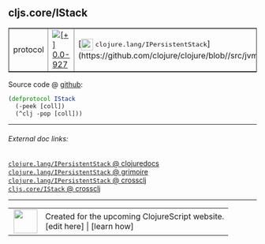## cljs.core/IStack



 <table border="1">
<tr>
<td>protocol</td>
<td><a href="https://github.com/cljsinfo/cljs-api-docs/tree/0.0-927"><img valign="middle" alt="[+] 0.0-927" title="Added in 0.0-927" src="https://img.shields.io/badge/+-0.0--927-lightgrey.svg"></a> </td>
<td>
[<img height="24px" valign="middle" src="http://i.imgur.com/1GjPKvB.png"> <samp>clojure.lang/IPersistentStack</samp>](https://github.com/clojure/clojure/blob//src/jvm/clojure/lang/IPersistentStack.java)
</td>
</tr>
</table>









Source code @ [github](https://github.com/clojure/clojurescript/blob/r2227/src/cljs/cljs/core.cljs#L272-L274):

```clj
(defprotocol IStack
  (-peek [coll])
  (^clj -pop [coll]))
```

<!--
Repo - tag - source tree - lines:

 <pre>
clojurescript @ r2227
└── src
    └── cljs
        └── cljs
            └── <ins>[core.cljs:272-274](https://github.com/clojure/clojurescript/blob/r2227/src/cljs/cljs/core.cljs#L272-L274)</ins>
</pre>

-->

---



###### External doc links:

[`clojure.lang/IPersistentStack` @ clojuredocs](http://clojuredocs.org/clojure.lang/IPersistentStack)<br>
[`clojure.lang/IPersistentStack` @ grimoire](http://conj.io/store/v1/org.clojure/clojure/1.7.0-beta3/clj/clojure.lang/IPersistentStack/)<br>
[`clojure.lang/IPersistentStack` @ crossclj](http://crossclj.info/fun/clojure.lang/IPersistentStack.html)<br>
[`cljs.core/IStack` @ crossclj](http://crossclj.info/fun/cljs.core.cljs/IStack.html)<br>

---

 <table>
<tr><td>
<img valign="middle" align="right" width="48px" src="http://i.imgur.com/Hi20huC.png">
</td><td>
Created for the upcoming ClojureScript website.<br>
[edit here] | [learn how]
</td></tr></table>

[edit here]:https://github.com/cljsinfo/cljs-api-docs/blob/master/cljsdoc/cljs.core/IStack.cljsdoc
[learn how]:https://github.com/cljsinfo/cljs-api-docs/wiki/cljsdoc-files

<!--

This information was too distracting to show to readers, but I'll leave it
commented here since it is helpful to:

- pretty-print the data used to generate this document
- and show how to retrieve that data



The API data for this symbol:

```clj
{:ns "cljs.core",
 :name "IStack",
 :history [["+" "0.0-927"]],
 :type "protocol",
 :full-name-encode "cljs.core/IStack",
 :source {:code "(defprotocol IStack\n  (-peek [coll])\n  (^clj -pop [coll]))",
          :title "Source code",
          :repo "clojurescript",
          :tag "r2227",
          :filename "src/cljs/cljs/core.cljs",
          :lines [272 274]},
 :methods [{:name "-peek", :signature ["[coll]"], :docstring nil}
           {:name "-pop", :signature ["[coll]"], :docstring nil}],
 :full-name "cljs.core/IStack",
 :clj-symbol "clojure.lang/IPersistentStack"}

```

Retrieve the API data for this symbol:

```clj
;; from Clojure REPL
(require '[clojure.edn :as edn])
(-> (slurp "https://raw.githubusercontent.com/cljsinfo/cljs-api-docs/catalog/cljs-api.edn")
    (edn/read-string)
    (get-in [:symbols "cljs.core/IStack"]))
```

-->
